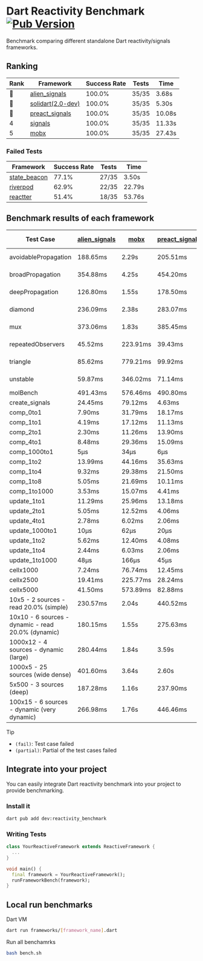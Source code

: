 # Dart Reactivity Benchmark [![Pub Version](https://img.shields.io/pub/v/reactivity_benchmark)](https://pub.dev/packages/reactivity_benchmark)

Benchmark comparing different standalone Dart reactivity/signals frameworks.

## Ranking

<!-- ranking start -->
| Rank | Framework | Success Rate | Tests | Time |
|------|-----------|--------------|-------|------|
| 🥇 | [alien_signals](https://github.com/medz/alien-signals-dart) | 100.0% | 35/35 | 3.68s |
| 🥈 | [solidart(2.0-dev)](https://github.com/nank1ro/solidart/tree/dev) | 100.0% | 35/35 | 5.30s |
| 🥉 | [preact_signals](https://pub.dev/packages/preact_signals) | 100.0% | 35/35 | 10.08s |
| 4 | [signals](https://github.com/rodydavis/signals.dart) | 100.0% | 35/35 | 11.33s |
| 5 | [mobx](https://github.com/mobxjs/mobx.dart) | 100.0% | 35/35 | 27.43s |

<!-- ranking end -->

### **Failed Tests**

<!-- fail start -->
| Framework | Success Rate | Tests | Time |
|-----------|--------------|-------|------|
| [state_beacon](https://github.com/jinyus/dart_beacon) | 77.1% | 27/35 | 3.50s |
| [riverpod](https://github.com/rrousselGit/riverpod) | 62.9% | 22/35 | 22.79s |
| [reactter](https://github.com/2devs-team/reactter) | 51.4% | 18/35 | 53.76s |

<!-- fail end -->

## Benchmark results of each framework

<!-- test-case start -->
| Test Case | [alien_signals](https://github.com/medz/alien-signals-dart) | [mobx](https://github.com/mobxjs/mobx.dart) | [preact_signals](https://pub.dev/packages/preact_signals) | [reactter](https://github.com/2devs-team/reactter) | [riverpod](https://github.com/rrousselGit/riverpod) | [signals](https://github.com/rodydavis/signals.dart) | [solidart(2.0-dev)](https://github.com/nank1ro/solidart/tree/dev) | [state_beacon](https://github.com/jinyus/dart_beacon) |
|---|---|---|---|---|---|---|---|---|
| avoidablePropagation | 188.65ms | 2.29s | 205.51ms | 1.25s | 1.39s | 208.57ms | 310.75ms | 155.87ms (fail) |
| broadPropagation | 354.88ms | 4.25s | 454.20ms | 4.99s | 82.08ms (fail) | 460.18ms | 505.99ms | 6.01ms (fail) |
| deepPropagation | 126.80ms | 1.55s | 178.50ms | 4.00s | 1.92s (fail) | 176.53ms | 171.71ms | 141.82ms (fail) |
| diamond | 236.09ms | 2.38s | 283.07ms | 14.03s (fail) | 2.66s (fail) | 291.80ms | 360.81ms | 195.18ms (fail) |
| mux | 373.06ms | 1.83s | 385.45ms | 1.02s | 577.61ms (fail) | 410.36ms | 445.24ms | 192.65ms (fail) |
| repeatedObservers | 45.52ms | 223.91ms | 39.43ms | 9.74s | 387.58ms (fail) | 47.34ms | 78.26ms | 52.09ms (fail) |
| triangle | 85.62ms | 779.21ms | 99.92ms | 4.52s | 916.20ms (fail) | 103.54ms | 127.61ms | 78.02ms (fail) |
| unstable | 59.87ms | 346.02ms | 71.14ms | 7.64s | 615.13ms (fail) | 72.26ms | 94.80ms | 337.19ms (fail) |
| molBench | 491.43ms | 576.46ms | 490.80ms | 5.90s | 11.98ms | 484.54ms | 492.81ms | 1.28ms |
| create_signals | 24.45ms | 79.12ms | 4.63ms | 13.34ms | 23.73ms | 24.95ms | 49.98ms | 73.80ms |
| comp_0to1 | 7.90ms | 31.79ms | 18.17ms | 13.68ms | 14.75ms | 12.15ms | 29.32ms | 65.47ms |
| comp_1to1 | 4.19ms | 17.12ms | 11.13ms | 99.56ms | 25.68ms | 27.81ms | 38.10ms | 64.39ms |
| comp_2to1 | 2.30ms | 11.26ms | 13.90ms | 72.37ms | 24.68ms | 12.67ms | 35.14ms | 40.47ms |
| comp_4to1 | 8.48ms | 29.36ms | 15.09ms | 85.23ms | 5.90ms | 3.20ms | 4.68ms | 18.34ms |
| comp_1000to1 | 5μs | 34μs | 6μs | 59.32ms | 4μs | 6μs | 14μs | 46μs |
| comp_1to2 | 13.99ms | 44.16ms | 35.63ms | 66.89ms | 14.77ms | 19.82ms | 33.15ms | 52.11ms |
| comp_1to4 | 9.32ms | 29.38ms | 21.50ms | 99.18ms | 26.14ms | 10.16ms | 19.95ms | 54.41ms |
| comp_1to8 | 5.05ms | 21.69ms | 10.11ms | 116.37ms | 7.50ms | 6.83ms | 22.80ms | 52.63ms |
| comp_1to1000 | 3.53ms | 15.07ms | 4.41ms | 47.90ms | 4.75ms | 4.46ms | 15.15ms | 44.63ms |
| update_1to1 | 11.29ms | 25.96ms | 13.18ms | N/A | 89.17ms | 9.24ms | 16.11ms | 5.73ms |
| update_2to1 | 5.05ms | 12.52ms | 4.06ms | N/A | 43.82ms | 4.58ms | 7.91ms | 2.90ms |
| update_4to1 | 2.78ms | 6.02ms | 2.06ms | N/A | 20.79ms | 2.34ms | 4.06ms | 1.49ms |
| update_1000to1 | 10μs | 62μs | 20μs | N/A | 180μs | 23μs | 40μs | 15μs |
| update_1to2 | 5.62ms | 12.40ms | 4.08ms | N/A | 43.58ms | 4.92ms | 8.24ms | 2.99ms |
| update_1to4 | 2.44ms | 6.03ms | 2.06ms | N/A | 20.53ms | 2.33ms | 4.05ms | 1.50ms |
| update_1to1000 | 48μs | 166μs | 45μs | N/A | 95μs | 44μs | 149μs | 428μs |
| cellx1000 | 7.24ms | 76.74ms | 12.45ms | N/A | N/A | 9.49ms | 11.37ms | 7.51ms |
| cellx2500 | 19.41ms | 225.77ms | 28.24ms | N/A | N/A | 31.28ms | 32.40ms | 26.66ms |
| cellx5000 | 41.50ms | 573.89ms | 82.88ms | N/A | N/A | 63.05ms | 71.40ms | 84.36ms |
| 10x5 - 2 sources - read 20.0% (simple) | 230.57ms | 2.04s | 440.52ms | N/A | 2.24s | 508.77ms | 354.97ms | 245.63ms |
| 10x10 - 6 sources - dynamic - read 20.0% (dynamic) | 180.15ms | 1.55s | 275.63ms | N/A | 1.51s (partial) | 277.50ms | 244.92ms | 202.90ms |
| 1000x12 - 4 sources - dynamic (large) | 280.44ms | 1.84s | 3.59s | N/A | 2.68s (partial) | 3.74s | 469.07ms | 345.28ms |
| 1000x5 - 25 sources (wide dense) | 401.60ms | 3.64s | 2.60s | N/A | 4.28s | 3.59s | 593.17ms | 487.56ms |
| 5x500 - 3 sources (deep) | 187.28ms | 1.16s | 237.90ms | N/A | 1.37s | 227.53ms | 259.52ms | 204.57ms |
| 100x15 - 6 sources - dynamic (very dynamic) | 266.98ms | 1.76s | 446.46ms | N/A | 1.76s (partial) | 487.57ms | 385.19ms | 258.36ms |

<!-- test-case end -->

> [!TIP]
> - `(fail)`: Test case failed
> - `(partial)`: Partial of the test cases failed

## Integrate into your project

You can easily integrate Dart reactivity benchmark into your project to provide benchmarking.

### Install it

```bash
dart pub add dev:reactivity_benchmark
```

### Writing Tests

```dart
class YourReactiveFramework extends ReactiveFramework {
  ...
}

void main() {
  final framework = YourReactiveFramework();
  runFrameworkBench(framework);
}
```

## Local run benchmarks

Dart VM
```bash
dart run frameworks/[framework_name].dart
```

Run all benchamrks
```bash
bash bench.sh
```
